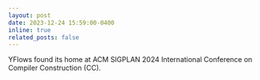 ```yaml
---
layout: post
date: 2023-12-24 15:59:00-0400
inline: true
related_posts: false
---
```


YFlows found its home at ACM SIGPLAN 2024 International Conference on Compiler Construction (CC).